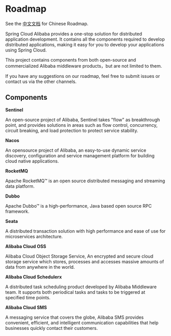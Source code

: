 # Roadmap

See the [中文文档](https://github.com/alibaba/spring-cloud-alibaba/blob/2021.x/Roadmap-zh.md) for Chinese Roadmap.


Spring Cloud Alibaba provides a one-stop solution for distributed application development. It contains all the components required to develop distributed applications, making it easy for you to develop your applications using Spring Cloud.

This project contains components from both open-source and commercialized Alibaba middleware products，but are not limited to them.

If you have any suggestions on our roadmap, feel free to submit issues or contact us via the other channels.


## Components

**Sentinel**

An open-source project of Alibaba, Sentinel takes "flow" as breakthrough point, and provides solutions in areas such as flow control, concurrency, circuit breaking, and load protection to protect service stability.

**Nacos**

An opensource project of Alibaba, an easy-to-use dynamic service discovery, configuration and service management platform for building cloud native applications.

**RocketMQ**

Apache RocketMQ™ is an open source distributed messaging and streaming data platform.

**Dubbo**

Apache Dubbo™ is a high-performance, Java based open source RPC framework.

**Seata**

A distributed transaction solution with high performance and ease of use for microservices architecture.

**Alibaba Cloud OSS**

Alibaba Cloud Object Storage Service, An encrypted and secure cloud storage service which stores, processes and accesses massive amounts of data from anywhere in the world.

**Alibaba Cloud Schedulerx**

A distributed task scheduling product developed by Alibaba Middleware team. It supports both periodical tasks and tasks to be triggered at specified time points.

**Alibaba Cloud SMS**

A messaging service that covers the globe, Alibaba SMS provides convenient, efficient, and intelligent communication capabilities that help businesses quickly contact their customers.

